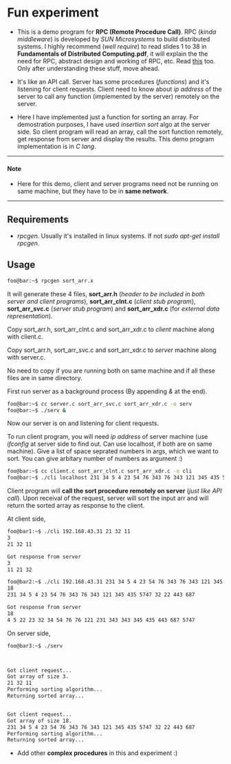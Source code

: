 # Fun experiment

* This is a demo program for **RPC (Remote Procedure Call)**. RPC (*kinda middleware*) is developed by *SUN Microsystems* to build distributed systems. I highly recommend (*well require*) to read slides 1 to 38 in **Fundamentals of Distributed Computing.pdf**, it will explain the the need for RPC, abstract design and working of RPC, etc. Read [this](https://docs.oracle.com/cd/E19253-01/816-1435/rpcgenpguide-24243/index.html) too. Only after understanding these stuff, move ahead.



* It's like an API call. Server has some procedures (*functions*) and it's listening for client requests. Client need to know about *ip address* of the server to call any function (implemented by the server) remotely on the server.

* Here I have implemented just a function for sorting an array. For demostration purposes, I have used *insertion sort* algo at the server side. So client program will read an array, call the sort function remotely, get response from server and display the results. This demo program implementation is in *C lang*.

---
#### Note
* Here for this demo, client and server programs need not be running on same machine, but they have to be in **same network**.
---

## Requirements
* *rpcgen*. Usually it's installed in linux systems. If not *sudo apt-get install rpcgen*.

## Usage
```bash
foo@bar:~$ rpcgen sort_arr.x
```
It will generate these 4 files, **sort_arr.h** (*header to be included in both server and client programs*), **sort_arr_clnt.c** (*client stub program*), **sort_arr_svc.c** (*server stub program*) and **sort_arr_xdr.c** (for *external data representation*).

Copy sort_arr.h, sort_arr_clnt.c and sort_arr_xdr.c to *client* machine along with client.c.

Copy sort_arr.h, sort_arr_svc.c and sort_arr_xdr.c to *server* machine along with server.c.

No need to copy if you are running both on same machine and if all these files are in same directory.

First run server as a background process (By appending *&* at the end).
```bash
foo@bar:~$ cc server.c sort_arr_svc.c sort_arr_xdr.c -o serv
foo@bar:~$ ./serv &
```
Now our server is on and listening for client requests.

To run client program, you will need *ip address* of server machine (use *ifconfig* at server side to find out. Can use localhost, if both are on same machine). Give a list of space seprated numbers in args, which we want to sort. You can give arbitary number of numbers as argument :)
```bash
foo@bar:~$ cc client.c sort_arr_clnt.c sort_arr_xdr.c -o cli
foo@bar:~$ ./cli localhost 231 34 5 4 23 54 76 343 76 343 121 345 435 5747 32 22 443 687
```
Client program will **call the sort procedure remotely on server** (*just like API call*). Upon receival of the request, server will sort the input arr and will return the sorted array as response to the client.

At client side,
```bash
foo@bar1:~$ ./cli 192.168.43.31 21 32 11
3
21 32 11 

Got response from server
3
11 21 32
```

```bash
foo@bar2:~$ ./cli 192.168.43.31 231 34 5 4 23 54 76 343 76 343 121 345 435 5747 32 22 443 687
18
231 34 5 4 23 54 76 343 76 343 121 345 435 5747 32 22 443 687 

Got response from server
18
4 5 22 23 32 34 54 76 76 121 231 343 343 345 435 443 687 5747 
```

On server side,
```bash
foo@bar3:~$ ./serv



Got client request...
Got array of size 3.
21 32 11 
Performing sorting algorithm...
Returning sorted array...


Got client request...
Got array of size 18.
231 34 5 4 23 54 76 343 76 343 121 345 435 5747 32 22 443 687 
Performing sorting algorithm...
Returning sorted array...
```



* Add other **complex procedures** in this and experiment :)
